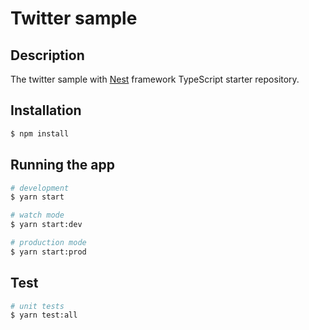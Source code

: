 # Twitter sample
## Description
The twitter sample with [Nest](https://github.com/nestjs/nest) framework TypeScript starter repository.

## Installation

```bash
$ npm install
```

## Running the app

```bash
# development
$ yarn start

# watch mode
$ yarn start:dev

# production mode
$ yarn start:prod
```

## Test

```bash
# unit tests
$ yarn test:all
```
